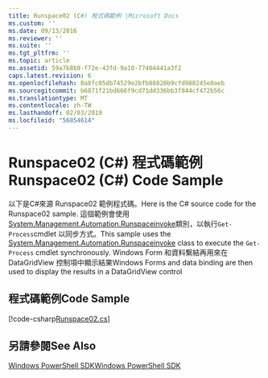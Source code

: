 ```yaml
---
title: Runspace02 (C#) 程式碼範例 |Microsoft Docs
ms.custom: ''
ms.date: 09/13/2016
ms.reviewer: ''
ms.suite: ''
ms.tgt_pltfrm: ''
ms.topic: article
ms.assetid: 59a7b8b9-f72e-43fd-9a10-77404441a3f2
caps.latest.revision: 6
ms.openlocfilehash: 0a8fc05db74529e2bfb88820b9cfd988245e0aeb
ms.sourcegitcommit: b6871f21bd666f9cd71dd336bb3f844cf472b56c
ms.translationtype: MT
ms.contentlocale: zh-TW
ms.lasthandoff: 02/03/2019
ms.locfileid: "56854614"
---
```

# <a name="runspace02-c-code-sample"></a><span data-ttu-id="34e3c-102">Runspace02 (C#) 程式碼範例</span><span class="sxs-lookup"><span data-stu-id="34e3c-102">Runspace02 (C#) Code Sample</span></span>

<span data-ttu-id="34e3c-103">以下是C#來源 Runspace02 範例程式碼。</span><span class="sxs-lookup"><span data-stu-id="34e3c-103">Here is the C# source code for the Runspace02 sample.</span></span> <span data-ttu-id="34e3c-104">這個範例會使用[System.Management.Automation.Runspaceinvoke](/dotnet/api/System.Management.Automation.RunspaceInvoke)類別，以執行`Get-Process`cmdlet 以同步方式。</span><span class="sxs-lookup"><span data-stu-id="34e3c-104">This sample uses the [System.Management.Automation.Runspaceinvoke](/dotnet/api/System.Management.Automation.RunspaceInvoke) class to execute the `Get-Process` cmdlet synchronously.</span></span> <span data-ttu-id="34e3c-105">Windows Form 和資料繫結再用來在 DataGridView 控制項中顯示結果</span><span class="sxs-lookup"><span data-stu-id="34e3c-105">Windows Forms and data binding are then used to display the results in a DataGridView control</span></span>

## <a name="code-sample"></a><span data-ttu-id="34e3c-106">程式碼範例</span><span class="sxs-lookup"><span data-stu-id="34e3c-106">Code Sample</span></span>

[!code-csharp[Runspace02.cs](../../powershell-sdk-samples/SDK-2.0/csharp/Runspace02/Runspace02.cs#L11-L82 "Runspace02.cs")]

## <a name="see-also"></a><span data-ttu-id="34e3c-107">另請參閱</span><span class="sxs-lookup"><span data-stu-id="34e3c-107">See Also</span></span>

[<span data-ttu-id="34e3c-108">Windows PowerShell SDK</span><span class="sxs-lookup"><span data-stu-id="34e3c-108">Windows PowerShell SDK</span></span>](../windows-powershell-reference.md)